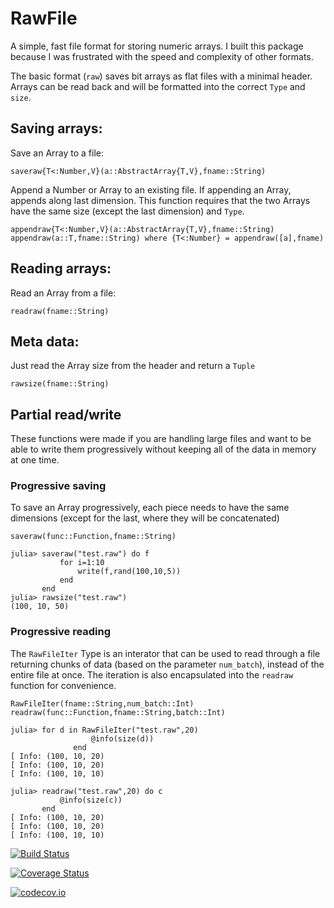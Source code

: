 # RawFile

A simple, fast file format for storing numeric arrays. I built this package because I was frustrated with the speed and complexity of other formats.

The basic format (`raw`) saves bit arrays as flat files with a minimal header. Arrays can be read back and will be formatted into the correct `Type` and `size`.

## Saving arrays:

Save an Array to a file:

    saveraw{T<:Number,V}(a::AbstractArray{T,V},fname::String)
    
Append a Number or Array to an existing file. If appending an Array, appends along last dimension. This function requires that the two Arrays have the same size (except the last dimension) and `Type`.

    appendraw{T<:Number,V}(a::AbstractArray{T,V},fname::String)
    appendraw(a::T,fname::String) where {T<:Number} = appendraw([a],fname)

## Reading arrays:

Read an Array from a file:

    readraw(fname::String)

## Meta data:

Just read the Array size from the header and return a `Tuple`
 
    rawsize(fname::String)

## Partial read/write

These functions were made if you are handling large files and want to be able to write them progressively without keeping all of the data in memory at one time.

### Progressive saving

To save an Array progressively, each piece needs to have the same dimensions (except for the last, where they will be concatenated)

    saveraw(func::Function,fname::String)

```julia-repl
julia> saveraw("test.raw") do f
           for i=1:10
               write(f,rand(100,10,5))
           end
       end
julia> rawsize("test.raw")
(100, 10, 50)
```

### Progressive reading

The `RawFileIter` Type is an interator that can be used to read through a file returning chunks of data (based on the parameter `num_batch`), instead of the entire file at once. The iteration is also encapsulated into the `readraw` function for convenience.

    RawFileIter(fname::String,num_batch::Int)
    readraw(func::Function,fname::String,batch::Int)

```julia-repl
julia> for d in RawFileIter("test.raw",20)
                  @info(size(d))
              end
[ Info: (100, 10, 20)
[ Info: (100, 10, 20)
[ Info: (100, 10, 10)
```

```julia-repl
julia> readraw("test.raw",20) do c
           @info(size(c))
       end
[ Info: (100, 10, 20)
[ Info: (100, 10, 20)
[ Info: (100, 10, 10)
```

[![Build Status](https://travis-ci.org/azraq27/RawFile.jl.svg?branch=master)](https://travis-ci.org/azraq27/RawFile.jl)

[![Coverage Status](https://coveralls.io/repos/azraq27/RawFile.jl/badge.svg?branch=master&service=github)](https://coveralls.io/github/azraq27/RawFile.jl?branch=master)

[![codecov.io](http://codecov.io/github/azraq27/RawFile.jl/coverage.svg?branch=master)](http://codecov.io/github/azraq27/RawFile.jl?branch=master)
